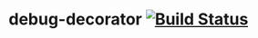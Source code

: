 # debug-decorator [![Build Status](https://secure.travis-ci.org/maxmaximov/debug-decorator.svg?branch=master)](http://travis-ci.org/maxmaximov/debug-decorator)
